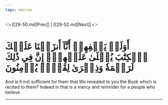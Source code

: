 ```yaml
---
tags: meccan
---
```


👈 [[29-50.md|Prev]] | [[29-52.md|Next]] 👉

# أَوَلَمۡ يَكۡفِهِمۡ أَنَّآ أَنزَلۡنَا عَلَيۡكَ ٱلۡكِتَٰبَ يُتۡلَىٰ عَلَيۡهِمۡۚ إِنَّ فِي ذَٰلِكَ لَرَحۡمَةٗ وَذِكۡرَىٰ لِقَوۡمٖ يُؤۡمِنُونَ

And is it not sufficient for them that We revealed to you the Book which is recited to them? Indeed in that is a mercy and reminder for a people who believe

---

